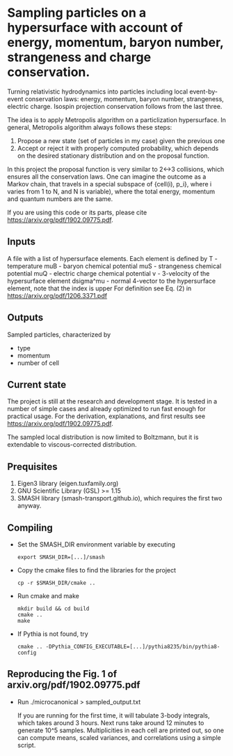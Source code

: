 # Sampling particles on a hypersurface with account of energy, momentum, baryon number, strangeness and charge conservation.

Turning relativistic hydrodynamics into
particles including local event-by-event conservation laws: energy, momentum, baryon number,
strangeness, electric charge. Isospin projection conservation follows from the
last three.

The idea is to apply Metropolis algorithm on a particlization hypersurface.
In general, Metropolis algorithm always follows these steps:
1. Propose a new state (set of particles in my case) given the previous one
2. Accept or reject it with properly computed probability, which depends
   on the desired stationary distribution and on the proposal function.

In this project the proposal function is very similar to 2<->3 collisions,
which ensures all the conservation laws. One can imagine the outcome as a Markov chain,
that travels in a special subspace of {cell(i), p_i}, where i varies from 1 to N, and N
is variable), where the total energy, momentum and quantum numbers are the same.

If you are using this code or its parts, please cite https://arxiv.org/pdf/1902.09775.pdf.

## Inputs

A file with a list of hypersurface elements. Each element is defined by
T    - temperature
muB  - baryon chemical potential
muS  - strangeness chemical potential
muQ  - electric charge chemical potential
v    - 3-velocity of the hypersurface element
dsigma^mu - normal 4-vector to the hypersurface element, note that the index is upper
       For definition see Eq. (2) in https://arxiv.org/pdf/1206.3371.pdf

## Outputs

Sampled particles, characterized by
- type
- momentum
- number of cell

## Current state

The project is still at the research and development stage. It
is tested in a number of simple cases and already optimized to run fast enough
for practical usage. For the derivation, explanations, and first results see
https://arxiv.org/pdf/1902.09775.pdf.

The sampled local distribution is now limited to Boltzmann, but it is extendable
to viscous-corrected distribution.


## Prequisites

1. Eigen3 library (eigen.tuxfamily.org)
2. GNU Scientific Library (GSL) >= 1.15
3. SMASH library (smash-transport.github.io), which requires the first two anyway.

## Compiling

- Set the SMASH_DIR environment variable by executing

      export SMASH_DIR=[...]/smash

- Copy the cmake files to find the libraries for the project

      cp -r $SMASH_DIR/cmake ..

- Run cmake and make

      mkdir build && cd build
      cmake ..
      make

- If Pythia is not found, try

      cmake .. -DPythia_CONFIG_EXECUTABLE=[...]/pythia8235/bin/pythia8-config

## Reproducing the Fig. 1 of arxiv.org/pdf/1902.09775.pdf

- Run ./microcanonical > sampled_output.txt

  If you are running for the first time, it will tabulate 3-body integrals,
  which takes around 3 hours. Next runs take around 12 minutes to generate
  10^5 samples. Multiplicities in each cell are printed out, so one can compute
  means, scaled variances, and correlations using a simple script.
